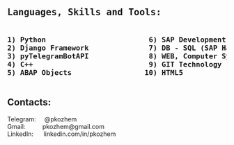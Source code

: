 <pre>
<h2>Languages, Skills and Tools: </h2><h3>
1) Python                        6) SAP Development
2) Django Framework              7) DB - SQL (SAP Hana, PostgreSQL, SQLite)
3) pyTelegramBotAPI              8) WEB, Computer Systems
4) C++                           9) GIT Technology
5) ABAP Objects                 10) HTML5
</h3></pre>
<h2>Contacts: </h2>
Telegram:&nbsp;&nbsp;&nbsp;&nbsp;&nbsp;@pkozhem<br>
Gmail:&nbsp;&nbsp;&nbsp;&nbsp;&nbsp;&nbsp;&nbsp;&nbsp;&nbsp;&nbsp;pkozhem@gmail.com<br>
LinkedIn:&nbsp;&nbsp;&nbsp;&nbsp;&nbsp;&nbsp;linkedin.com/in/pkozhem
